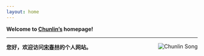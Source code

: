 ```yaml
---
layout: home
---
```



**Welcome to [Chunlin’s](http://songchunlin.net "Chunlin Song") homepage!**


---

<p><img src="http://7b1fc2.com1.z0.glb.clouddn.com/scl2016.jpg" title="Chunlin Song" align="right" /></p>

**您好，欢迎访问[宋春林](http://songchunlin.net "Chunlin Song")的个人网站。**
